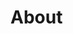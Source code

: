 # About
<!-- **_Ashley Hsu_** is currently a blockchain security researcher at Amber Group. She received her M.S. degree in Institute of Computer Science and Engineering at National Chiao Tung University. She has an experience in the P2P distributed system, blockchain security and cryptography. -->

<!-- She is happy with her current job, but also willing to take new challenges if the opportunity matches her career path. -->
